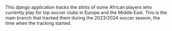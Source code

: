 This django application tracks the stints of some African players who currently play for top soccer clubs in Europe and the Middle East. This is the main branch that tracked them during the 2023/2024 soccer season, the time when the tracking started.
